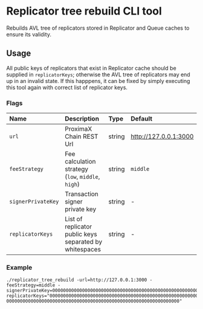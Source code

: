 # Replicator tree rebuild CLI tool

Rebuilds AVL tree of replicators stored in Replicator and Queue caches to ensure its validity.

## Usage

All public keys of replicators that exist in Replicator cache should be supplied in `replicatorKeys`; otherwise
the AVL tree of replicators may end up in an invalid state. If this happpens, it can be fixed by simply executing this 
tool again with correct list of replicator keys.

### Flags

| Name                | Description                                           | Type   | Default               |
|:--------------------|:------------------------------------------------------|:-------|:----------------------|
| `url`               | ProximaX Chain REST Url                               | string | http://127.0.0.1:3000 |
| `feeStrategy`       | Fee calculation strategy (`low`, `middle`, `high`)    | string | `middle`              |
| `signerPrivateKey`  | Transaction signer private key                        | string | -                     |
| `replicatorKeys`    | List of replicator public keys separated by whitespaces | string | -                     |

### Example

```shell
./replicator_tree_rebuild -url=http://127.0.0.1:3000 -feeStrategy=middle -signerPrivateKey=0000000000000000000000000000000000000000000000000000000000000000 replicatorKeys="0000000000000000000000000000000000000000000000000000000000000000 0000000000000000000000000000000000000000000000000000000000000000"
```
